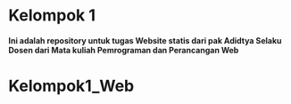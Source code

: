 # Kelompok 1

#### Ini adalah repository untuk tugas Website statis dari pak Adidtya Selaku Dosen dari Mata kuliah Pemrograman dan Perancangan Web
# Kelompok1_Web
